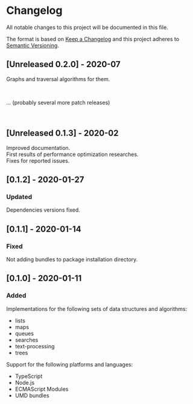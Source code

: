 # Changelog
All notable changes to this project will be documented in this file.

The format is based on [Keep a Changelog](http://keepachangelog.com/en/1.0.0/)
and this project adheres to [Semantic Versioning](http://semver.org/spec/v2.0.0.html).

## [Unreleased 0.2.0] - 2020-07
Graphs and traversal algorithms for them.

<br/>

... (probably several more patch releases)

<br/>

## [Unreleased 0.1.3] - 2020-02
Improved documentation.\
First results of performance optimization researches.\
Fixes for reported issues.

## [0.1.2] - 2020-01-27
### Updated
Dependencies versions fixed.

## [0.1.1] - 2020-01-14
### Fixed
Not adding bundles to package installation directory.

## [0.1.0] - 2020-01-11
### Added
Implementations for the following sets of data structures and algorithms:
- lists
- maps
- queues
- searches
- text-processing
- trees

Support for the following platforms and languages:
- TypeScript
- Node.js
- ECMAScript Modules
- UMD bundles
